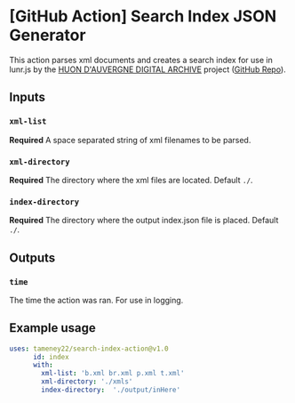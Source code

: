 # [GitHub Action] Search Index JSON Generator

This action parses xml documents and creates a search index for use in lunr.js by the [HUON D'AUVERGNE DIGITAL ARCHIVE](https://www.huondauvergne.org/) project ([GitHub Repo](https://github.com/SteveWLU/hda)).

## Inputs

### `xml-list`

**Required** A space separated string of xml filenames to be parsed.

### `xml-directory`

**Required** The directory where the xml files are located. Default `./`.

### `index-directory`

**Required** The directory where the output index.json file is placed. Default `./`.

## Outputs

### `time`

The time the action was ran. For use in logging.

## Example usage

```yaml
uses: tameney22/search-index-action@v1.0
      id: index
      with:
        xml-list: 'b.xml br.xml p.xml t.xml'
        xml-directory: './xmls'
        index-directory:  './output/inHere'
```
